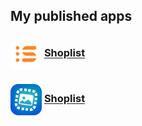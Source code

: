 ## My published apps

### <img src="./Shoplist/shoplist-logo.png" width="50" align="center" style="border-radius:25%"> [Shoplist](https://kaww.github.io/Apps/Shoplist)

### <img src="./Squarify/squarify-logo.jpg" width="50" align="center" style="border-radius:25%"> [Shoplist](https://kaww.github.io/Apps/Squarify)